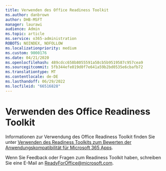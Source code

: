 ```yaml
---
title: Verwenden des Office Readiness Toolkit
ms.author: danbrown
author: DHB-MSFT
manager: laurawi
audience: Admin
ms.topic: article
ms.service: o365-administration
ROBOTS: NOINDEX, NOFOLLOW
ms.localizationpriority: medium
ms.custom: 9000176
ms.date: 04/21/2020
ms.openlocfilehash: 489cdcc658b8055591a58cb5b9519587c957cea9
ms.sourcegitcommit: 5fb344efe019d0f7e641a59b2bd0535e6cbafb72
ms.translationtype: MT
ms.contentlocale: de-DE
ms.lasthandoff: 06/29/2022
ms.locfileid: "66516828"
---
```

# <a name="using-the-office-readiness-toolkit"></a>Verwenden des Office Readiness Toolkit

Informationen zur Verwendung des Office Readiness Toolkit finden Sie unter [Verwenden des Readiness Toolkits zum Bewerten der Anwendungskompatibilität für Microsoft 365 Apps](https://docs.microsoft.com/DeployOffice/readiness-toolkit-application-compatibility-microsoft-365-apps).

Wenn Sie Feedback oder Fragen zum Readiness Toolkit haben, schreiben Sie eine E-Mail an ReadyForOffice@microsoft.com.
